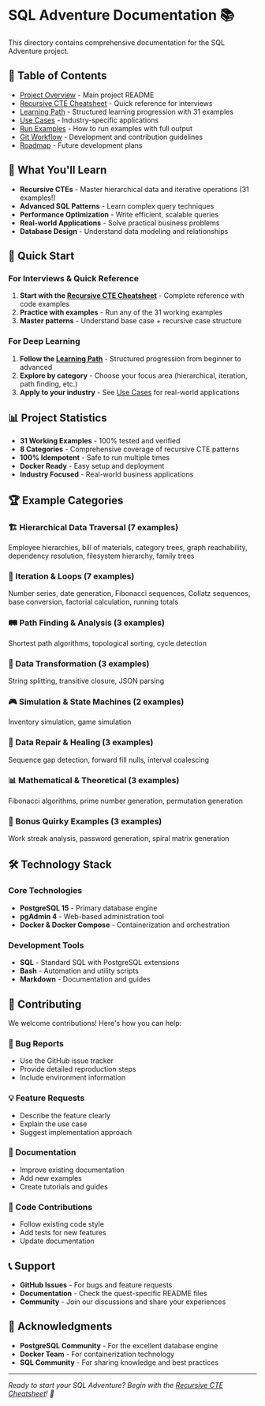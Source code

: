 # SQL Adventure Documentation 📚

This directory contains comprehensive documentation for the SQL Adventure project.

## 📖 Table of Contents

- [Project Overview](./README.md) - Main project README
- [Recursive CTE Cheatsheet](./recursive-cte-cheatsheet.md) - Quick reference for interviews
- [Learning Path](./learning-path.md) - Structured learning progression with 31 examples
- [Use Cases](./use-cases.md) - Industry-specific applications
- [Run Examples](./run-examples.md) - How to run examples with full output
- [Git Workflow](./git-workflow.md) - Development and contribution guidelines
- [Roadmap](./ROADMAP.md) - Future development plans

## 🎯 What You'll Learn

- **Recursive CTEs** - Master hierarchical data and iterative operations (31 examples!)
- **Advanced SQL Patterns** - Learn complex query techniques
- **Performance Optimization** - Write efficient, scalable queries
- **Real-world Applications** - Solve practical business problems
- **Database Design** - Understand data modeling and relationships

## 🚀 Quick Start

### For Interviews & Quick Reference
1. **Start with the [Recursive CTE Cheatsheet](./recursive-cte-cheatsheet.md)** - Complete reference with code examples
2. **Practice with examples** - Run any of the 31 working examples
3. **Master patterns** - Understand base case + recursive case structure

### For Deep Learning
1. **Follow the [Learning Path](./learning-path.md)** - Structured progression from beginner to advanced
2. **Explore by category** - Choose your focus area (hierarchical, iteration, path finding, etc.)
3. **Apply to your industry** - See [Use Cases](./use-cases.md) for real-world applications

## 📊 Project Statistics

 - **31 Working Examples** - 100% tested and verified
 - **8 Categories** - Comprehensive coverage of recursive CTE patterns
 - **100% Idempotent** - Safe to run multiple times
 - **Docker Ready** - Easy setup and deployment
 - **Industry Focused** - Real-world business applications

## 🏆 Example Categories

### 🏗️ Hierarchical Data Traversal (7 examples)
Employee hierarchies, bill of materials, category trees, graph reachability, dependency resolution, filesystem hierarchy, family trees

### 🔄 Iteration & Loops (7 examples)
Number series, date generation, Fibonacci sequences, Collatz sequences, base conversion, factorial calculation, running totals

### 🛤️ Path Finding & Analysis (3 examples)
Shortest path algorithms, topological sorting, cycle detection

### 🔧 Data Transformation (3 examples)
String splitting, transitive closure, JSON parsing

### 🎮 Simulation & State Machines (2 examples)
Inventory simulation, game simulation

### 🔧 Data Repair & Healing (3 examples)
Sequence gap detection, forward fill nulls, interval coalescing

### 📊 Mathematical & Theoretical (3 examples)
Fibonacci algorithms, prime number generation, permutation generation

### 🎯 Bonus Quirky Examples (3 examples)
Work streak analysis, password generation, spiral matrix generation

## 🛠️ Technology Stack

### Core Technologies
- **PostgreSQL 15** - Primary database engine
- **pgAdmin 4** - Web-based administration tool
- **Docker & Docker Compose** - Containerization and orchestration

### Development Tools
- **SQL** - Standard SQL with PostgreSQL extensions
- **Bash** - Automation and utility scripts
- **Markdown** - Documentation and guides

## 🤝 Contributing

We welcome contributions! Here's how you can help:

### 🐛 Bug Reports
- Use the GitHub issue tracker
- Provide detailed reproduction steps
- Include environment information

### 💡 Feature Requests
- Describe the feature clearly
- Explain the use case
- Suggest implementation approach

### 📝 Documentation
- Improve existing documentation
- Add new examples
- Create tutorials and guides

### 🔧 Code Contributions
- Follow existing code style
- Add tests for new features
- Update documentation

## 📞 Support

- **GitHub Issues** - For bugs and feature requests
- **Documentation** - Check the quest-specific README files
- **Community** - Join our discussions and share your experiences

## 🙏 Acknowledgments

- **PostgreSQL Community** - For the excellent database engine
- **Docker Team** - For containerization technology
- **SQL Community** - For sharing knowledge and best practices

---

*Ready to start your SQL Adventure? Begin with the [Recursive CTE Cheatsheet](./recursive-cte-cheatsheet.md)! 🚀* 